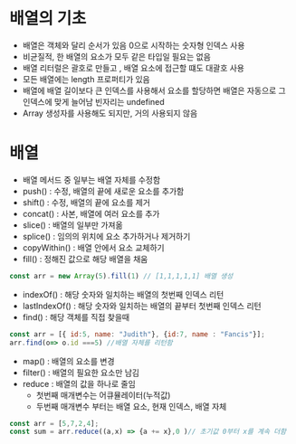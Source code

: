 # 배열의 기초

- 배열은 객체와 달리 순서가 있음 0으로 시작하는 숫자형 인덱스 사용
- 비균질적, 한 배열의 요소가 모두 같은 타입일 필요는 없음
- 배열 리터럴은 괄호로 만들고 , 배열 요소에 접근할 떄도 대괄호 사용
- 모든 배열에는 length 프로퍼티가 있음
- 배열에 배열 길이보다 큰 인덱스를 사용해서 요소를 할당하면 배열은 자동으로 그 인덱스에 맞게 늘어남 빈자리는 undefined
- Array 생성자를 사용해도 되지만, 거의 사용되지 않음

# 배열

- 배열 메서드 중 일부는 배열 자체를 수정함
- push() : 수정, 배열의 끝에 새로운 요소를 추가함
- shift() : 수정, 배열의 끝에 요소를 제거
- concat() : 사본, 배열에 여러 요소를 추가
- slice() : 배열의 일부만 가져옮
- splice() : 임의의 위치에 요소 추가하거나 제거하기
- copyWithin() : 배열 안에서 요소 교체하기
- fill() : 정해진 값으로 해당 배열을 채움

```javascript
const arr = new Array(5).fill(1) // [1,1,1,1,1] 배열 생성
```

- indexOf() : 해당 숫자와 일치하는  배열의 첫번째 인덱스 리턴
- lastIndexOf() : 해당 숫자와 일치하는 배열의 끝부터 첫번째 인덱스 리턴
- find() : 해당 객체를 직접 찾을때

```javascript
const arr = [{ id:5, name: "Judith"}, {id:7, name : "Fancis"}];
arr.find(o=> o.id ===5) //배열 자체를 리턴함

```

- map() : 배열의 요소를 변경
- filter() : 배열의 필요한 요소만 남김
- reduce : 배열의 값을 하나로 줄임
    - 첫번째 매개변수는 어큐뮬레이터(누적값)
    - 두번째 매개변수 부터는 배열 요소, 현재 인덱스, 배열 자체

```javascript
const arr = [5,7,2,4];
const sum = arr.reduce((a,x) => {a += x},0 )// 초기값 0부터 x를 계속 더함
```